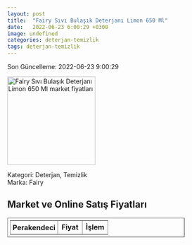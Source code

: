 ```yaml
---
layout: post
title:  "Fairy Sıvı Bulaşık Deterjanı Limon 650 Ml"
date:   2022-06-23 6:00:29 +0300
image: undefined
categories: deterjan-temizlik
tags: deterjan-temizlik
---
```


Son Güncelleme: 2022-06-23 9:00:29

<img src="undefined" width="200" alt="Fairy Sıvı Bulaşık Deterjanı Limon 650 Ml market fiyatları" />

Kategori: Deterjan, Temizlik
<br />
Marka: Fairy

<h2>Market ve Online Satış Fiyatları</h2>

<table border="1" style="padding: 5px;width:80%;">
  <tr>
    <td style="padding: 5px;"><strong>Perakendeci</strong></td>
    <td><strong>Fiyat</strong></td>
    <td><strong>İşlem</strong></td>
  </tr>
  
</table>
